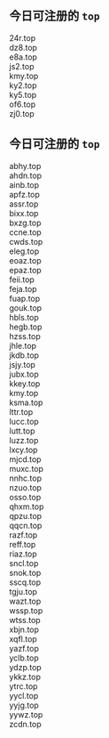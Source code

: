 
## 今日可注册的 `top`
>
24r.top   
dz8.top   
e8a.top   
js2.top   
kmy.top   
ky2.top   
ky5.top   
of6.top   
zj0.top   


## 今日可注册的 `top`
>
abhy.top   
ahdn.top   
ainb.top   
apfz.top   
assr.top   
bixx.top   
bxzg.top   
ccne.top   
cwds.top   
eleg.top   
eoaz.top   
epaz.top   
feii.top   
feja.top   
fuap.top   
gouk.top   
hbls.top   
hegb.top   
hzss.top   
jhle.top   
jkdb.top   
jsjy.top   
jubx.top   
kkey.top   
kmy.top   
ksma.top   
lttr.top   
lucc.top   
lutt.top   
luzz.top   
lxcy.top   
mjcd.top   
muxc.top   
nnhc.top   
nzuo.top   
osso.top   
qhxm.top   
qpzu.top   
qqcn.top   
razf.top   
reff.top   
riaz.top   
sncl.top   
snok.top   
sscq.top   
tgju.top   
wazt.top   
wssp.top   
wtss.top   
xbjn.top   
xqfl.top   
yazf.top   
yclb.top   
ydzp.top   
ykkz.top   
ytrc.top   
yycl.top   
yyjg.top   
yywz.top   
zcdn.top   

